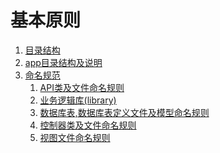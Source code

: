 基本原则
================================================

1. [目录结构](1.folder-structure.md)
1. [app目录结构及说明 ](2.app-desc.md)
1. [命名规范](3.conventions/README.md)
    1. [API类及文件命名规则](3.conventions/1.api-conventions.md)
    1. [业务逻辑库(library)](3.conventions/2.library-conventions.md)
    1. [数据库表,数据库表定义文件及模型命名规则](3.conventions/3.model-conventions.md)
    1. [控制器类及文件命名规则](3.conventions/4.controller-conventions.md)
    1. [视图文件命名规则](3.conventions/5.view-conventions.md)

